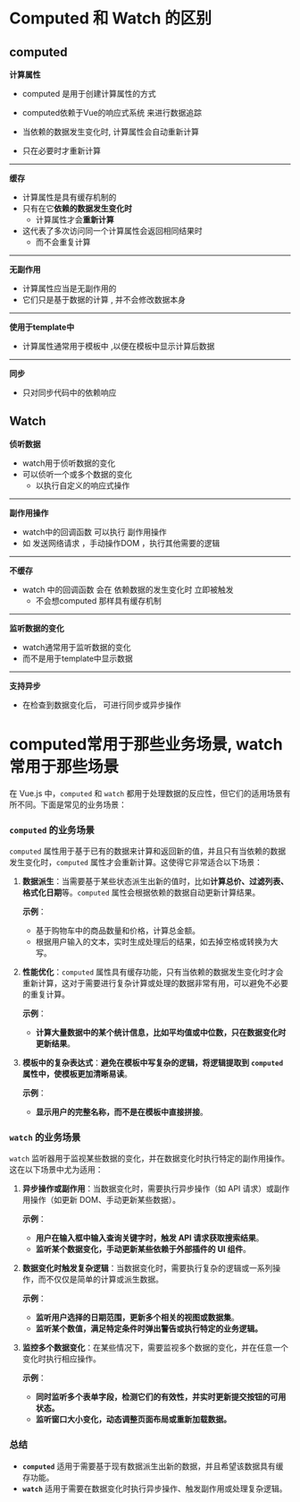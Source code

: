 # Computed 和 Watch 的区别

## computed

**计算属性**  

- computed 是用于创建计算属性的方式

-  computed依赖于Vue的响应式系统 来进行数据追踪
-  当依赖的数据发生变化时, 计算属性会自动重新计算
  - 只在必要时才重新计算

****

**缓存**

- 计算属性是具有缓存机制的
- 只有在它**依赖的数据发生变化时**
  - 计算属性才会**重新计算**
- 这代表了多次访问同一个计算属性会返回相同结果时
  - 而不会重复计算

****

**无副作用**

- 计算属性应当是无副作用的
- 它们只是基于数据的计算 , 并不会修改数据本身

****

**使用于template中**

- 计算属性通常用于模板中 ,以便在模板中显示计算后数据

****

**同步**

- 只对同步代码中的依赖响应



## Watch

**侦听数据**

- watch用于侦听数据的变化
- 可以侦听一个或多个数据的变化
  - 以执行自定义的响应式操作

****

**副作用操作**

- watch中的回调函数 可以执行 副作用操作
- 如 发送网络请求 ，手动操作DOM ，执行其他需要的逻辑

****

**不缓存**

- watch 中的回调函数 会在 依赖数据的发生变化时 立即被触发
  - 不会想computed 那样具有缓存机制

****

**监听数据的变化**

- watch通常用于监听数据的变化
- 而不是用于template中显示数据

****

**支持异步**

- 在检查到数据变化后， 可进行同步或异步操作







# computed常用于那些业务场景, watch常用于那些场景

在 Vue.js 中，`computed` 和 `watch` 都用于处理数据的反应性，但它们的适用场景有所不同。下面是常见的业务场景：

### `computed` 的业务场景

`computed` 属性用于基于已有的数据来计算和返回新的值，并且只有当依赖的数据发生变化时，`computed` 属性才会重新计算。这使得它非常适合以下场景：

1. **数据派生**：当需要基于某些状态派生出新的值时，比如**计算总价、过滤列表、格式化日期**等。`computed` 属性会根据依赖的数据自动更新计算结果。

   **示例**：

   - 基于购物车中的商品数量和价格，计算总金额。
   - 根据用户输入的文本，实时生成处理后的结果，如去掉空格或转换为大写。

2. **性能优化**：`computed` 属性具有缓存功能，只有当依赖的数据发生变化时才会重新计算，这对于需要进行复杂计算或处理的数据非常有用，可以避免不必要的重复计算。

   **示例**：

   - **计算大量数据中的某个统计信息，比如平均值或中位数，只在数据变化时更新结果**。

3. **模板中的复杂表达式**：**避免在模板中写复杂的逻辑，将逻辑提取到 `computed` 属性中，使模板更加清晰易读**。

   **示例**：

   - **显示用户的完整名称，而不是在模板中直接拼接**。

### `watch` 的业务场景

`watch` 监听器用于监视某些数据的变化，并在数据变化时执行特定的副作用操作。这在以下场景中尤为适用：

1. **异步操作或副作用**：当数据变化时，需要执行异步操作（如 API 请求）或副作用操作（如更新 DOM、手动更新某些数据）。

   **示例**：

   - **用户在输入框中输入查询关键字时，触发 API 请求获取搜索结果**。
   - **监听某个数据变化，手动更新某些依赖于外部插件的 UI 组件**。

2. **数据变化时触发复杂逻辑**：当数据变化时，需要执行复杂的逻辑或一系列操作，而不仅仅是简单的计算或派生数据。

   **示例**：

   - **监听用户选择的日期范围，更新多个相关的视图或数据集**。
   - **监听某个数值，满足特定条件时弹出警告或执行特定的业务逻辑。**

3. **监控多个数据变化**：在某些情况下，需要监视多个数据的变化，并在任意一个变化时执行相应操作。

   **示例**：

   - **同时监听多个表单字段，检测它们的有效性，并实时更新提交按钮的可用状态。**
   - **监听窗口大小变化，动态调整页面布局或重新加载数据。**

### 总结

- **`computed`** 适用于需要基于现有数据派生出新的数据，并且希望该数据具有缓存功能。
- **`watch`** 适用于需要在数据变化时执行异步操作、触发副作用或处理复杂逻辑。